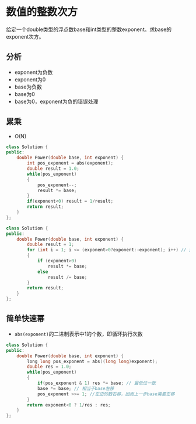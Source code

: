 # 数值的整数次方

给定一个double类型的浮点数base和int类型的整数exponent。求base的exponent次方。

## 分析

- exponent为负数  
- exponent为0  
- base为负数  
- base为0  
- base为0，exponent为负的错误处理  

## 累乘

- O(N)

```cpp
class Solution {
public:
    double Power(double base, int exponent) {
        int pos_exponent = abs(exponent);
        double result = 1.0;
        while(pos_exponent)
        {
            pos_exponent--;
            result *= base;
        }
        if(exponent<0) result = 1/result;
        return result;
    }
};
```

```cpp
class Solution {
public:
    double Power(double base, int exponent) {
        double result = 1;
        for (int i = 1; i <= (exponent>0?exponent:-exponent); i++) // 排除exponent为0得情况
        {
            if (exponent>0)
                result *= base;
            else
                result /= base;
        }
        return result;
    }
};
```

## 简单快速幂

- `abs(exponent)`的二进制表示中1的个数，即循环执行次数  

```cpp
class Solution {
public:
    double Power(double base, int exponent) {
        long long pos_exponent = abs((long long)exponent);
        double res = 1.0;
        while(pos_exponent)
        {
            if(pos_exponent & 1) res *= base; // 最低位一致
            base *= base; // 相当于base左移
            pos_exponent >>= 1; //左边的数右移，因而上一步base需要左移
        }
        return exponent<0 ? 1/res : res;
    }
};
```
